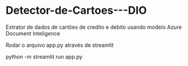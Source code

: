 # Detector-de-Cartoes---DIO
Extrator de dados de cartões de credito e debito usando modelo Azure Document Inteligence

Rodar o arquivo app.py através de streamlit

python -m streamlit run app.py
